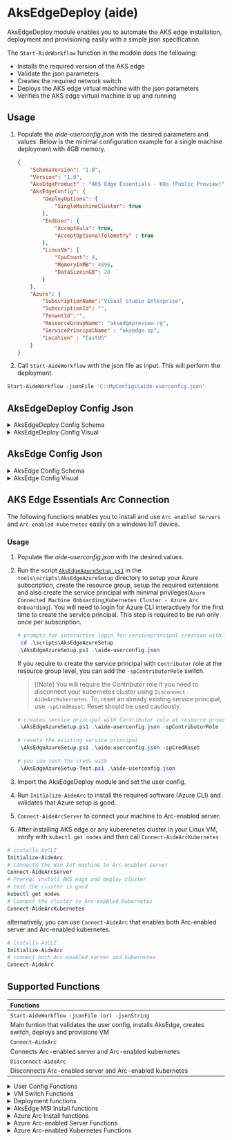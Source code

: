 # AksEdgeDeploy (aide)

AksEdgeDeploy module enables you to automate the AKS edge installation, deployment and provisioning easily with a simple json specification.

The `Start-AideWorkflow` function in the modole does the following:

- Installs the required version of the AKS edge
- Validate the json parameters
- Creates the required network switch
- Deploys the AKS edge virtual machine with the json parameters
- Verifies the AKS edge virtual machine is up and running

## Usage

1. Populate the *aide-userconfig.json* with the desired parameters and values. Below is the minimal configuration example for a single machine deployment with 4GB memory.

    ```json
    {
        "SchemaVersion": "1.0",
        "Version": "1.0",
        "AksEdgeProduct" : "AKS Edge Essentials - K8s (Public Preview)",
        "AksEdgeConfig": {
            "DeployOptions": {
                "SingleMachineCluster": true
            },
            "EndUser": {
                "AcceptEula": true,
                "AcceptOptionalTelemetry" : true
            },
            "LinuxVm": {
                "CpuCount": 4,
                "MemoryInMB": 4096,
                "DataSizeinGB": 20
            }
        },
        "Azure": {
            "SubscriptionName":"Visual Studio Enterprise",
            "SubscriptionId": "",
            "TenantId":"",
            "ResourceGroupName": "aksedgepreview-rg",
            "ServicePrincipalName" : "aksedge-sp",
            "Location" : "EastUS"
        }
    }
    ```

2. Call `Start-AideWorkflow` with the json file as input. This will perform the deployment.

```powershell
Start-AideWorkflow -jsonFile 'C:\MyConfigs\aide-userconfig.json'
```

## AksEdgeDeploy Config Json

<details><summary>AksEdgeDeploy Config Schema</summary>
Find below the details of the supported parameters in the json file.
<details><summary>SchemaVersion</summary>

| | |
| --------- | -------- |
|Required | Mandatory |
|Type / Values | 1.1 |
|Description | Fixed value, schema version. Reserved|
</details>
<details><summary>Version</summary>

| | |
| --------- | -------- |
|Required | Mandatory |
|Type / Values | 1.0 |
|Description | Fixed value, json instance version. Reserved|
</details>
<details><summary>AksEdgeProduct</summary>

| | |
| --------- | -------- |
|Required | Mandatory |
|Type / Values | AKS Edge Essentials - K8s (Public Preview) <br> AKS Edge Essentials - K3s (Public Preview)|
|Description | Desired product K8s or K3s|
</details>
<details><summary>AksEdgeProductUrl</summary>

| | |
| --------- | -------- |
|Required | Optional |
|Type / Values | URL|
|Description |URL to download the MSI|
</details>
<details><summary>AksEdgeConfig</summary>

| | |
| --------- | -------- |
|Required | Optional |
|Type / Values | Json object|
|Description |Embedded json object for AKS Edge Configuration|
</details>
<details><summary>AksEdgeConfigFile</summary>

| | |
| --------- | -------- |
|Required | Optional |
|Type / Values | String |
|Description |File path to the AKS Edge Configuration json. Either `AksEdgeConfig` or `AksEdgeConfigFile` needs to be specified.|
</details>
<details><summary>Azure</summary>

| Parameter | Required | Type / Values | Comments |
| --------- | -------- |---------------- | -------- |
| ClusterName | Optional | String | Name of the cluster for Arc connection. Default is hostname-distribution (abc-k8s or def-k3s)|
| SubscriptionName | Mandatory | GUID | SubscriptionName  |
| SubscriptionId | Optional | GUID | SubscriptionId  |
| TenantId | Optional | GUID | TenantId  |
| ResourceGroupName | Mandatory | String | ResourceGroupName  |
| ServicePrincipalName | Mandatory | String | ServicePrincipalName  |
| Location | Mandatory | String | Location  |
| CustomLocationOID | Optional | GUID | ObjectID for the custom location resource provider  |
| `Auth`.ServicePrincipalId |Mandatory | GUID | Specify service principal appID to use|
| `Auth`.Password |Mandatory| String | Specify the password (clear) |
</details>
</details>
<details><summary>AksEdgeDeploy Config Visual</summary>

![AksEdgeDeploy json](AksEdgeDeploy.png)

</details>

## AksEdge Config Json

<details><summary>AksEdge Config Schema</summary>
The below table provides the schema for the AksEdge Deployment Configuration json.
<details><summary>DeployOptions</summary>

| Parameter | Required | Type / Values | Comments |
| --------- | -------- | --------------- | -------- |
| SingleMachineCluster | Mandatory | Boolean | SingleMachine with internal switch  created when true |
| NodeType | Mandatory | [Linux &#124; Windows &#124; LinuxAndWindows] | Windows only is supported in Full Kubernetes deployment |
| NetworkPlugin | Optional | [calico &#124; flannel] | flannel is default |
| Headless | Optional | Boolean | Headless mode |
| TimeoutSeconds|Optional|Int| This specifies the maximum wait for a kubernetes node to reach a specified state (eg. Ready) |
| JoinCluster|Optional| Boolean | the new deployment will join an existing remote cluster. SingleMachineCluster should be false when this is set to true |
| ControlPlane|Optional|Boolean| This parameter indicates that the Linux node of this deployment will join an existing cluster as a node that runs the control plane |
| ClusterJoinToken|Optional|String| The cluster join token used for joining an existing cluster |
| DiscoveryTokenHash|Optional|String| The discovery token hash used for joining an existing cluster |
</details>
<details><summary>EndUser</summary>

| Parameter | Required | Type / Values | Comments |
| --------- | -------- | --------------- | -------- |
| AcceptEula | Mandatory | Yes |  Accept [EULA](../../../EULA.md) |
| AcceptOptionalTelemetry | Optional | Yes |  Accept optional telemetry to be sent |
</details>
<details><summary>LinuxVm</summary>

| Parameter | Required | Type / Values | Comments |
| --------- | -------- | --------------- | -------- |
| CpuCount | Optional |2 | CpuCount|
| MemoryInMB | Optional |2| MemoryInMB|
| DataSizeInGB | Optional | 2-2000| Size in GB|
| Ip4Address | Optional | IPv4 |  Static IP Address for the Linux Node VM |
</details>

<details><summary>WindowsVm</summary>

| Parameter | Required | Type / Values | Comments |
| --------- | -------- | --------------- | -------- |
| CpuCount | Optional |2 | CpuCount|
| MemoryInMB | Optional |2| MemoryInMB|
| Ip4Address | Optional | IPv4 |  Static IP Address for the Windows Node VM |
</details>
<details><summary>Network</summary>

| Parameter | Required | Type / Values | Comments |
| --------- | -------- |---------------- | -------- |
| `VSwitch`.Type | Optional | External |Only **External** switch supported currently. SingleMachine cluster uses Internal switch always and does not required to be specified.|
| `VSwitch`.Name | Optional | String | Switch name to use |
| `VSwitch`.AdapterName | Mandatory | String | NetAdapterName for VSwitch, mandatory for Full kubernetes deployment |
| ControlPlaneEndpointIp | Optional | IPv4 |  This parameter allows defining a specific IP address to be used as the control plane endpoint IP for the deployment. If not specified, the endpoint will equal the local Linux node's IP address when creating a new cluster |
| ServiceIPRangeSize | Optional | IPv4 |  Required for SingleMachine deployment |
| ServiceIPRangeStart | Optional | IPv4 |  Required for Scalable deployment |
| ServiceIPRangeEnd | Optional | IPv4 |  Required for Scalable deployment |
| Ip4GatewayAddress | Optional | IPv4 | Static Gateway IP Address |
| Ip4PrefixLength | Optional | [1..32] | IP PrefixLength |
| `Proxy`.Http | Optional | String | HttpProxy link |
| `Proxy`.Https | Optional | String | HttpsProxy link |
| `Proxy`.No | Optional | String | No-proxy specification |
| DnsServers | Optional | [IPv4] | Array of valid dns servers for VM |
</details>
</details>

<details><summary>AksEdge Config Visual</summary>

![AksEdge Schema json](AksEdgeSchema.png)
</details>

## AKS Edge Essentials Arc Connection

The following functions enables you to install and use `Arc enabled Servers` and `Arc enabled Kubernetes` easily on a windows IoT device.

### Usage

1. Populate the *aide-userconfig.json* with the desired values.
2. Run the script [`AksEdgeAzureSetup.ps1`](../../scripts/AksEdgeAzureSetup/AksEdgeAzureSetup.ps1) in the `tools\scripts\AksEdgeAzureSetup` directory to setup your Azure subscription, create the resource group, setup the required extensions and also create the service principal with minimal privileges(`Azure Connected Machine Onboarding`,`Kubernetes Cluster - Azure Arc Onboarding`). You will need to login for Azure CLI interactively for the first time to create the service principal. This step is required to be run only once per subscription.

   ```powershell
   # prompts for interactive login for serviceprincipal creation with minimal privileges
    cd .\scripts\AksEdgeAzureSetup
   .\AksEdgeAzureSetup.ps1 .\aide-userconfig.json
   ```

    If you require to create the service principal with `Contributor` role at the resource group level, you can add the `-spContributorRole` switch.

    >[!Note] You will require the Contributor role if you need to disconnect your kubernetes cluster using `Disconnect-AideArcKubernetes`.
    To, reset an already existing service principal, use `-spCredReset`. Reset should be used cautiously.

   ```powershell
   # creates service principal with Contributor role at resource group level
   .\AksEdgeAzureSetup.ps1 .\aide-userconfig.json -spContributorRole
   ```

   ```powershell
   # resets the existing service principal
   .\AksEdgeAzureSetup.ps1 .\aide-userconfig.json -spCredReset
   ```

    ```powershell
   # you can test the creds with 
   .\AksEdgeAzureSetup-Test.ps1 .\aide-userconfig.json
   ```

3. Import the AksEdgeDeploy module and set the user config.
4. Run `Initialize-AideArc` to install the required software (Azure CLI) and validates that Azure setup is good.
5. `Connect-AideArcServer` to connect your machine to Arc-enabled server.
6. After installing AKS edge or any kuberenetes cluster in your Linux VM, verify with `kubectl get nodes` and then call `Connect-AideArcKubernetes`

```powershell
# installs AzCLI 
Initialize-AideArc
# Connects the Win IoT machine to Arc-enabled server
Connect-AideArcServer
# Prereq: install AKS edge and deploy cluster
# test the cluster is good
kubectl get nodes
# Connect the cluster to Arc-enabled Kubernetes
Connect-AideArcKubernetes
```

alternatively, you can use `Connect-AideArc` that enables both Arc-enabled server and Arc-enabled kubernetes.

```powershell
# installs AzCLI 
Initialize-AideArc
# connect both Arc-enabled server and kubernetes
Connect-AideArc
```

## Supported Functions

| Functions |
|:------------ |
|`Start-AideWorkflow -jsonFile (or) -jsonString`|
| Main funtion that validates the user config, installs AksEdge, creates switch, deploys and provisions VM |
|`Connect-AideArc`|
| Connects Arc-enabled server and Arc-enabled kubernetes|
|`Disconnect-AideArc`|
| Disconnects Arc-enabled server and Arc-enabled kubernetes|
</details>
<details><summary>User Config Functions</summary>

| |
|:------------ |
|`Get-AideUserConfig`|
| Returns the json object that is cached |
|`Set-AideUserConfig -jsonFile (or) -jsonString`|
| Sets the user config and reads the config into the cache |
|`Read-AideUserConfig`|
|Reads the json file into the cache |
|`Test-AideUserConfig`|
| Tests the User Config json for parameter correctness |
</details>
<details><summary>VM Switch Functions</summary>

| |
|:------------ |
|`New-AideVmSwitch`|
| Creates an new VM switch based on user config. |
|`Test-AideVmSwitch -Create`|
| Tests if the VM switch is present, `Create` flag invokes New-AideVmSwitch if switch is not present |
|`Remove-AideVmSwitch`|
| Removes the VM switch if present. Also removes the Nat if created (for internal switch) |

</details>
<details><summary>Deployment functions</summary>

| |
|:------------ |
|`Invoke-AideDeployment`|
| Validates the deployment parameters in user json and deploys AKS edge VM|
|`Test-AideDeployment`|
| Tests if the AKS edge VM is deployed (present) |
|`Remove-AideDeployment`|
| Removes the existing deployment |
|`Test-AideLinuxVmRun`|
| Tests if the AKS edge VM is running in the machine |
</details>
<details><summary>AksEdge MSI Install functions</summary>

| |
|:------------ |
|`Get-AideMsiVersion`|
| Returns the installed product name and version (PSCustom object with Name,Version) or Null if none found|
|`Install-AideMsi`|
| Installs the requested product from the aksedgeProductUrl if specified, otherwise it installs the latest (default)|
|`Test-AideMsiInstall -Install`|
| Tests if AKS edge is installed and `Install` switch is specified, it installs when not found|
|`Remove-AideMsi`|
| Removes the installed AKS edge product|
|`Get-AideHostPcInfo`|
| Gets the PC information such as OS version etc|
</details>
<details><summary>Azure Arc Install functions</summary>

| |
|:------------ |
|`Install-AideAzCli` |
| Installs Azure CLI |
|`Initialize-AideArc`|
| Main funtion that checks and installs required software, validates if the Auth parameters are good for Azure login  |
| Disconnects Arc-enabled server and Arc-enabled kubernetes|
|`Enter-AideArcSession`|
| Logs in to Azure using the service principal credentials|
|`Exit-AideArcSession`|
| Logs out from the Azure CLI session|
</details>
<details><summary>Azure Arc-enabled Server Functions</summary>

| |
|:------------ |
|`Install-AideArcServer`|
| Installs Azure Connected Machine Agent |
|`Test-AideArcServer`|
| Tests ConnectedMachine Agent status (returns true if connected) |
|`Connect-AideArcServer`|
| Connects the machine to Arc-enabled server |
|`Disconnect-AideArcServer`|
| Removes the Arc-enabled server connection |
|`Get-AideArcServerInfo`|
| Returns the HIMDS info (name,subscriptionid,resourcegroupname and location) from Connected machine agent |
|`Get-AideArcServerSMI`|
| Retrieves the system assigned managed identity for Arc-enabled server|
</details>
<details><summary>Azure Arc-enabled Kubernetes Functions</summary>

| |
|:------------ |
|`Test-AideArcKubernetes`|
| Tests if the kubernetes cluster is connected to Arc |
|`Connect-AideArcKubernetes`|
| Connects the kubernetes cluster to Arc using the default kubeconfig files |
|`Disconnect-AideArcKubernetes`|
| Deletes the kubernetes cluster resource in Arc |
|`Get-AideArcKubernetesServiceToken`|
| Retrieves the service token for admin-user in the kubernetes cluster |
|`Get-AideArcClusterName`|
| Retrieves the cluster name used for Arc connection |
</details>
